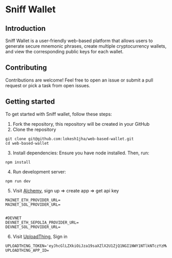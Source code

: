 # Sniff Wallet

## Introduction

Sniff Wallet is a user-friendly web-based platform that allows users to generate secure mnemonic phrases, create multiple cryptocurrency wallets, and view the corresponding public keys for each wallet.

## Contributing
Contributions are welcome! Feel free to open an issue or submit a pull request or pick a task from open issues.

## Getting started
To get started with Sniff wallet, follow these steps:

1. Fork the repository, this repository will be created in your GitHub
2. Clone the repository
```
git clone git@github.com:lokesh1jha/web-based-wallet.git
cd web-based-wallet
```
3. Install dependencies: Ensure you have node installed. Then, run:
```
npm install
```
4. Run development server:
```
npm run dev
```
5. Visit [Alchemy](https://www.alchemy.com/), sign up => create app => get api key

```
MAINET_ETH_PROVIDER_URL=
MAINET_SOL_PROVIDER_URL=


#DEVNET
DEVNET_ETH_SEPOLIA_PROVIDER_URL=
DEVNET_SOL_PROVIDER_URL=
```

6. Visit [UploadThing](https://uploadthing.com/), Sign in
```
UPLOADTHING_TOKEN='eyJhcGlLZXkiOiJza19saXZlX2U1ZjQ1NGI1NWY1NTlkNTczYzMwMjI1ZmMzOGY4MTZkZTMzMWYyYTNkNTA5Mzc3ODUzYzA1NjEwMTg2YjMwNzMiLCJhcHBJZCI6IjdreWZhZ3J1ZzUiLCJyZWdpb25zIjpbInNlYTEiXX0='
UPLOADTHING_APP_ID=
```